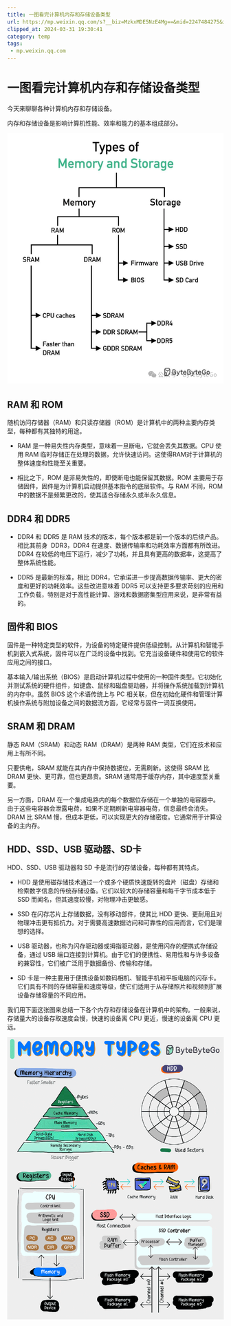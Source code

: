 ```yaml
---
title: 一图看完计算机内存和存储设备类型
url: https://mp.weixin.qq.com/s?__biz=MzkxMDE5NzE4Mg==&mid=2247484275&idx=1&sn=d8de32bf75306ae7496ae964e13b531c&chksm=c12e6ba2f659e2b4a461d46cbbb73b0daa8c024340446dcbc8efa94a21d0637285b6ff9a3ed3&mpshare=1&scene=1&srcid=02274bfD6Tf9fSH8s3AHlJVC&sharer_shareinfo=d1c3a81e191eb5c18e97bd5158b322bc&sharer_shareinfo_first=d1c3a81e191eb5c18e97bd5158b322bc#rd
clipped_at: 2024-03-31 19:30:41
category: temp
tags: 
 - mp.weixin.qq.com
---
```



# 一图看完计算机内存和存储设备类型

今天来聊聊各种计算机内存和存储设备。

内存和存储设备是影响计算机性能、效率和能力的基本组成部分。

![图片](assets/1711884641-fddf89df8d5bc3617aa979d472262273.webp)

## RAM 和 ROM

随机访问存储器（RAM）和只读存储器（ROM）是计算机中的两种主要内存类型，每种都有其独特的用途。

-   RAM 是一种易失性内存类型，意味着一旦断电，它就会丢失其数据。CPU 使用 RAM 临时存储正在处理的数据，允许快速访问。这使得RAM对于计算机的整体速度和性能至关重要。
    
-   相比之下，ROM 是非易失性的，即使断电也能保留其数据。ROM 主要用于存储固件，固件是为计算机启动提供基本指令的底层软件。与 RAM 不同，ROM 中的数据不是频繁更改的，使其适合存储永久或半永久信息。
    

## DDR4 和 DDR5

-   DDR4 和 DDR5 是 RAM 技术的版本，每个版本都是前一个版本的后续产品。相比其前身  DDR3，DDR4 在速度、数据传输率和功耗效率方面都有所改进。DDR4 在较低的电压下运行，减少了功耗，并且具有更高的数据率，这提高了整体系统性能。
    
-   DDR5 是最新的标准，相比 DDR4，它承诺进一步提高数据传输率、更大的密度和更好的功耗效率。这些改进意味着 DDR5 可以支持更多要求苛刻的应用和工作负载，特别是对于高性能计算、游戏和数据密集型应用来说，是非常有益的。
    

## 固件和 BIOS

固件是一种特定类型的软件，为设备的特定硬件提供低级控制。从计算机和智能手机到嵌入式系统，固件可以在广泛的设备中找到。它充当设备硬件和使用它的软件应用之间的接口。

基本输入/输出系统（BIOS）是启动计算机过程中使用的一种固件类型。它初始化并测试系统的硬件组件，如键盘、鼠标和磁盘驱动器，并将操作系统加载到计算机的内存中。虽然 BIOS 这个术语传统上与 PC 相关联，但在初始化硬件和管理计算机操作系统与附加设备之间的数据流方面，它经常与固件一词互换使用。

## SRAM 和 DRAM

静态 RAM（SRAM）和动态 RAM（DRAM）是两种 RAM 类型，它们在技术和应用上有所不同。

只要供电，SRAM 就能在其内存中保持数据位，无需刷新。这使得 SRAM 比 DRAM 更快、更可靠，但也更昂贵。SRAM 通常用于缓存内存，其中速度至关重要。

另一方面，DRAM 在一个集成电路内的每个数据位存储在一个单独的电容器中。由于这些电容器会泄露电荷，如果不定期刷新电容器电荷，信息最终会消失。DRAM 比 SRAM 慢，但成本更低，可以实现更大的存储密度。它通常用于计算设备的主内存。

## HDD、SSD、USB 驱动器、SD卡

HDD、SSD、USB 驱动器和 SD 卡是流行的存储设备，每种都有其特点。

-   HDD 是使用磁存储技术通过一个或多个硬质快速旋转的盘片（磁盘）存储和检索数字信息的传统存储设备。它们以较大的存储容量和每千字节成本低于 SSD 而闻名，但其速度较慢，对物理冲击更敏感。
    
-   SSD 在闪存芯片上存储数据，没有移动部件，使其比 HDD 更快、更耐用且对物理冲击更有抵抗力。对于需要高速数据访问和可靠性的应用而言，它们是理想的选择。
    
-   USB 驱动器，也称为闪存驱动器或拇指驱动器，是使用闪存的便携式存储设备，通过 USB 端口连接到计算机。由于它们的便携性、易用性和与许多设备的兼容性，它们被广泛用于数据备份、传输和存储。
    
-   SD 卡是一种主要用于便携设备如数码相机、智能手机和平板电脑的闪存卡。它们具有不同的存储容量和速度等级，使它们适用于从存储照片和视频到扩展设备存储容量的不同应用。
    

我们用下面这张图来总结一下各个内存和存储设备在计算机中的架构。一般来说，存储量大的设备存取速度会慢，快速的设备离 CPU 更近，慢速的设备离 CPU 更远。

![图片](assets/1711884641-c635d46f86af801e2269e47b5db49315.gif)